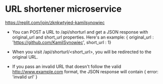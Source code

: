 # URL shortener microservice

https://replit.com/join/zknkwtyjed-kamilsynowiec

- You can POST a URL to /api/shorturl and get a JSON response with original_url and short_url properties. Here's an example: { original_url : 'https://github.com/KamilSynowiec', short_url : 1}

- When you visit /api/shorturl/<short_url>, you will be redirected to the original URL.

- If you pass an invalid URL that doesn't follow the valid http://www.example.com format, the JSON response will contain { error: 'invalid url' }
